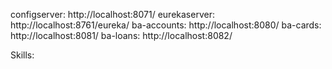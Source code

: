 configserver: http://localhost:8071/
eurekaserver: http://localhost:8761/eureka/
ba-accounts: http://localhost:8080/
ba-cards: http://localhost:8081/
ba-loans: http://localhost:8082/

Skills:

